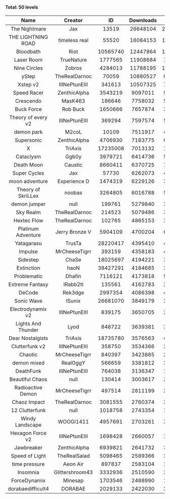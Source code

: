 #### Total: 50 levels

| Name | Creator | ID | Downloads | Likes |
|:---:|:---:|:---:|:---:|:---:|
| The Nightmare | Jax | 13519 | 26648104 | 2459401
| THE LIGHTNING ROAD | timeless real | 55520 | 16084153 | 1461730
| Bloodbath | Riot | 10565740 | 12447864 | 1149304
| Laser Room | TrueNature | 1777565 | 11908684 | 755193
| Nine Circles | Zobros | 4284013 | 11788195 | 1206605
| yStep | TheRealDarnoc | 70059 | 10880527 | 674901
| Xstep v2 | IIINePtunEIII | 341613 | 10507325 | 777867
| Speed Racer | ZenthicAlpha | 3543219 | 9097011 | 994643
| Crescendo | MasK463 | 186646 | 7758032 | 576263
| Buck Force | Rob Buck | 1650666 | 7657874 | 392677
| Theory of every v2 | IIINePtunEIII | 369294 | 7597574 | 503936
| demon park | M2coL | 10109 | 7511917 | 457590
| Supersonic | ZenthicAlpha | 4706930 | 7183775 | 695276
| X | TriAxis | 17235008 | 7013132 | 789525
| Cataclysm | Ggb0y | 3979721 | 6414736 | 526215
| Death Moon  | Caustic | 8660411 | 6370725 | 732755
| Super Cycles | Jax | 57730 | 6262073 | 429783
| moon adventure | Experience D | 1474319 | 6229126 | 338215
| Theory of SkriLLex | noobas | 3264805 | 6016788 | 508291
| demon jumper | null | 199761 | 5279840 | 373165
| Sky Realm | TheRealDarnoc | 214523 | 5079486 | 350770
| Hextec Flow | TheRealDarnoc | 102765 | 4865153 | 348728
| Platinum Adventure | Jerry Bronze V | 5904109 | 4700204 | 648462
| Yatagarasu  | TrusTa | 28220417 | 4395410 | 416202
| Impulse | MrCheeseTigrr | 393159 | 4358183 | 464292
| Sidestep | ChaSe | 18025697 | 4194221 | 374276
| Extinction | haoN | 38427291 | 4184685 | 316330
| Problematic | Dhafin | 7116121 | 4173818 | 500521
| Extreme Fantasy | IRabb2tI | 135561 | 4162783 | 290586
| DeCode | Rek3dge | 2997354 | 4086398 | 453788
| Sonic Wave | lSunix | 26681070 | 3849179 | 281851
| Electrodynamix v2 | IIINePtunEIII | 839175 | 3650705 | 251452
| Lights And Thunder | Lyod | 848722 | 3639381 | 328256
| Dear Nostalgists | TriAxis | 18735780 | 3576563 | 453898
| Clutterfunk v2 | IIINePtunEIII | 358750 | 3534366 | 271396
| Chaotic | MrCheeseTigrr | 840397 | 3423865 | 225149
| demon mixed | RealOggY | 566659 | 3381812 | 399646
| DeathFunk | IIINePtunEIII | 764038 | 3136347 | 163020
| Beautiful Chaos | null | 130414 | 3003617 | 226618
| Radioactive Demon | MrCheeseTigrr | 497514 | 2811199 | 228013
| Chaoz Impact | TheRealDarnoc | 3081555 | 2760374 | 311958
| 12 Clutterfunk | null | 1018758 | 2743354 | 187953
| Windy Landscape | WOOGI1411 | 4957691 | 2703261 | 330869
| Hexagon Force v2 | IIINePtunEIII | 1698428 | 2660057 | 184162
| Jawbreaker | ZenthicAlpha | 6939821 | 2641732 | 323490
| Speed of Light | TheRealSalad | 5098465 | 2589366 | 328849
| time pressure | Aeon Air | 897837 | 2583104 | 177199
| Insomnia | Glittershroom43 | 3332936 | 2510590 | 339089
| ForceDynamix | Minesap | 1703546 | 2488990 | 172440
| dorabaedifficult4 | DORABAE | 2029133 | 2422030 | 207349
